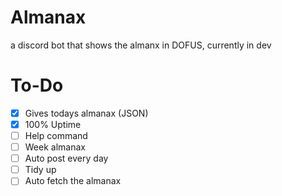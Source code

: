 # Almanax
a discord bot that shows the almanx in DOFUS, currently in dev

# To-Do
- [x] Gives todays almanax (JSON)
- [x] 100% Uptime
- [ ] Help command
- [ ] Week almanax
- [ ] Auto post every day
- [ ] Tidy up 
- [ ] Auto fetch the almanax
